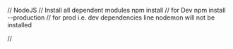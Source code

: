 // NodeJS
// Install all dependent modules
    npm install                 // for Dev
    npm install --production    // for prod i.e. dev dependencies line nodemon will not be installed

//
